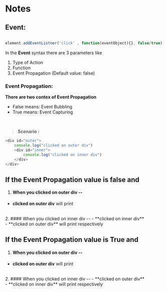 # Notes 

## Event: 
``` javascript

element.addEventListner('click' , function(eventObject){}, false/true)
```
In the **Event** syntax there are 3 parameters like 
<ol>
<li> Type of Action </li>
<li> Function </li>
<li> Event Propagation (Default value: false)</li>
</ol>

### Event Propagation:
**There are two contex of Event Propagation**
<ul>
<li>False means: Event Bubbling </li>
<li>True means: Event Capturing </li>
</ul>
<br>

>**Scenario :**  
``` javascript
<div id="outer">
    console.log("clicked on outer div")
    <div id="inner">
        console.log("clicked on inner div")
    </div>
</div>
```
## If the Event Propagation value is **false** and 

1. #### When you clicked on outer div -- 
- **clicked on outer div** will print
<br>
2. #### When you clicked on inner div --
- **clicked on inner div**
<br>
- **clicked on outer div**
      will print respectively

## If the Event Propagation value is **True** and 

1. #### When you clicked on outer div -- 
- **clicked on outer div** will print
<br>
2. #### When you clicked on inner div --
- **clicked on outer div**
<br>
- **clicked on inner div**
      will print respectively
